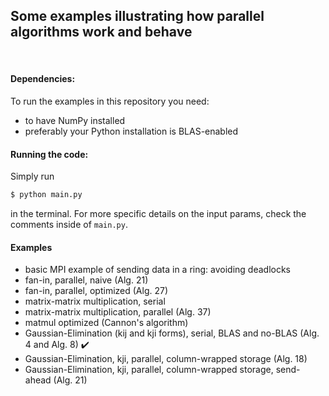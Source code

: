 ## Some examples illustrating how parallel algorithms work and behave

&nbsp;

#### Dependencies:

To run the examples in this repository you need:

 - to have NumPy installed
 - preferably your Python installation is BLAS-enabled

#### Running the code:

Simply run
```sh
$ python main.py
```
in the terminal. For more specific details on the input params, check the comments inside of `main.py`.

#### Examples

 - basic MPI example of sending data in a ring: avoiding deadlocks
 - fan-in, parallel, naive (Alg. 21)
 - fan-in, parallel, optimized (Alg. 27)
 - matrix-matrix multiplication, serial
 - matrix-matrix multiplication, parallel (Alg. 37)
 - matmul optimized (Cannon's algorithm)
 - Gaussian-Elimination (kij and kji forms), serial, BLAS and no-BLAS (Alg. 4 and Alg. 8) :heavy_check_mark:
 - Gaussian-Elimination, kji, parallel, column-wrapped storage (Alg. 18)
 - Gaussian-Elimination, kji, parallel, column-wrapped storage, send-ahead (Alg. 21)
